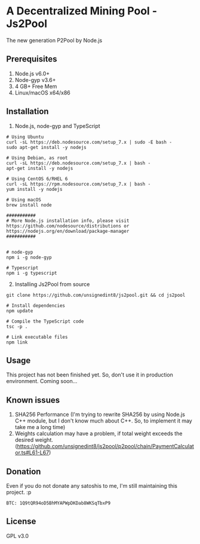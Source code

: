 # A Decentralized Mining Pool - Js2Pool

The new generation P2Pool by Node.js

## Prerequisites
1. Node.js v6.0+
2. Node-gyp v3.6+
3. 4 GB+ Free Mem
4. Linux/macOS x64/x86

## Installation
1. Node.js, node-gyp and TypeScript

```
# Using Ubuntu
curl -sL https://deb.nodesource.com/setup_7.x | sudo -E bash -
sudo apt-get install -y nodejs

# Using Debian, as root
curl -sL https://deb.nodesource.com/setup_7.x | bash -
apt-get install -y nodejs

# Using CentOS 6/RHEL 6
curl -sL https://rpm.nodesource.com/setup_7.x | bash -
yum install -y nodejs

# Using macOS
brew install node

###########
# More Node.js installation info, please visit https://github.com/nodesource/distributions or https://nodejs.org/en/download/package-manager
###########


# node-gyp
npm i -g node-gyp

# Typescript
npm i -g typescript

```
2. Installing Js2Pool from source
```
git clone https://github.com/unsignedint8/js2pool.git && cd js2pool

# Install dependencies
npm update

# Compile the TypeScript code
tsc -p .

# Link executable files
npm link
```

## Usage

This project has not been finished yet. So, don't use it in production environment. Coming soon...

## Known issues

1. SHA256 Performance (I'm trying to rewrite SHA256 by using Node.js C++ module, but I don't know much about C++. So, to implement it may take me a long time)
2. Weights calculation may have a problem, if total weight exceeds the desired weight. (https://github.com/unsignedint8/js2pool/p2pool/chain/PaymentCalculator.ts#L61-L67)

## Donation

Even if you do not donate any satoshis to me, I'm still maintaining this project. :p

```
BTC: 1Q9tQR94oD5BhMYAPWpDKDab8WKSqTbxP9
```


## License
GPL v3.0